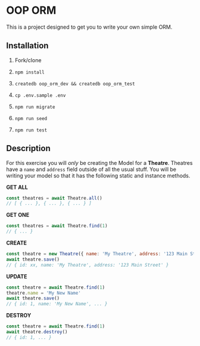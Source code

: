 # OOP ORM

This is a project designed to get you to write your own simple ORM.

## Installation

1. Fork/clone

1. `npm install`

1. `createdb oop_orm_dev && createdb oop_orm_test`

1. `cp .env.sample .env`

1. `npm run migrate`

1. `npm run seed`

1. `npm run test`

## Description

For this exercise you will _only_ be creating the Model for a **Theatre**. Theatres have a `name` and `address` field outside of all the usual stuff. You will be writing your model so that it has the following static and instance methods.

**GET ALL**
```js
const theatres = await Theatre.all()
// [ { ... }, { ... }, { ... } ]
```

**GET ONE**
```js
const theatres = await Theatre.find(1)
// { ... }
```

**CREATE**
```js
const theatre = new Theatre({ name: 'My Theatre', address: '123 Main Street' })
await theatre.save()
// { id: xx, name: 'My Theatre', address: '123 Main Street' }
```

**UPDATE**
```js
const theatre = await Theatre.find(1)
theatre.name = 'My New Name'
await theatre.save()
// { id: 1, name: 'My New Name', ... }
```

**DESTROY**
```js
const theatre = await Theatre.find(1)
await theatre.destroy()
// { id: 1, ... }
```
